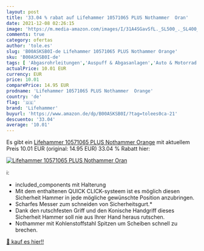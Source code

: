 ```yaml
---
layout: post
title: '33.04 % rabat auf Lifehammer 10571065 PLUS Nothammer  Oran'
date: 2021-12-08 02:26:15
image: 'https://m.media-amazon.com/images/I/31A4SGavSfL._SL500_._SL400_.jpg'
comments: true
category: ofertas
author: 'tole.es'
slug: 'B00ASKSB0I-de Lifehammer 10571065 PLUS Nothammer Orange'
sku: 'B00ASKSB0I-de'
tags: [ 'Abgasrohrleitungen','Auspuff & Abgasanlagen','Auto & Motorrad','Ersatz-, Tuning- & Verschleißteile','lifehammer', ]
actualPrice: 10.01 EUR
currency: EUR
price: 10.01
comparePrice: 14.95 EUR
prodname: 'Lifehammer 10571065 PLUS Nothammer  Orange'
country: 'de'
flag: '🇩🇪'
brand: 'Lifehammer'
buyurl: 'https://www.amazon.de/dp/B00ASKSB0I/?tag=tolees0ca-21'
descuento: '33.04'
average: '10.01'
---
```


Es gibt ein [Lifehammer 10571065 PLUS Nothammer  Orange](https://www.amazon.de/dp/B00ASKSB0I/?tag=tolees0ca-21) mit aktuellem Preis 10.01 EUR (original: 14.95 EUR) 33.04 % Rabatt hier:

[![Lifehammer 10571065 PLUS Nothammer  Oran](https://m.media-amazon.com/images/I/31A4SGavSfL._SL500_._SL400_.jpg)](https://www.amazon.de/dp/B00ASKSB0I/?tag=tolees0ca-21)

ℹ️:

- included_components mit Halterung
- Mit dem enthaltenen QUICK CLICK-systeem ist es möglich diesen Sicherheit Hammer in jede mögliche gewünschte Position anzubringen.
- Scharfes Messer zum schneiden von Sicherheitsgurt.*
- Dank den rutschfesten Griff und den Konische Handgriff dieses Sicherheit Hammer soll nie aus Ihrer Hand heraus rutschen.
- Nothammer mit Kohlenstoffstahl Spitzen um Scheiben schnell zu brechen.

[🛒 kauf es hier!!](https://www.amazon.de/dp/B00ASKSB0I/?tag=tolees0ca-21)
